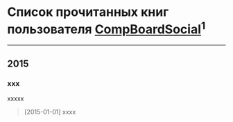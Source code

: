 # Список прочитанных книг пользователя [CompBoardSocial](http://twitter.com/CompBoardSocial)<sup>1</sup>
---

## 2015

### xxx
xxxxx
> [2015-01-01] xxxx



